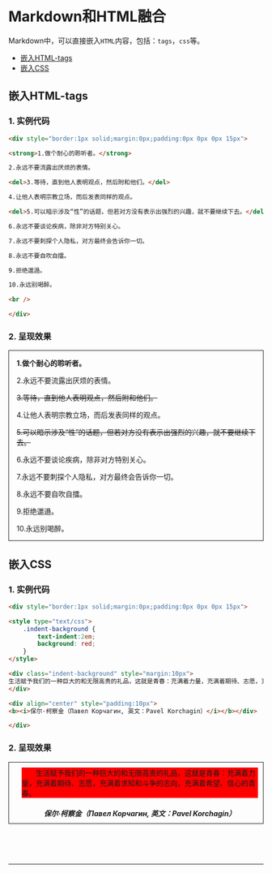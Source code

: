 # Markdown和HTML融合

Markdown中，可以直接嵌入`HTML`内容，包括：`tags`，`css`等。

- [嵌入HTML-tags](#嵌入html-tags)
- [嵌入CSS](#嵌入css)

## 嵌入HTML-tags

### 1. 实例代码

``` HTML
<div style="border:1px solid;margin:0px;padding:0px 0px 0px 15px">

<strong>1.做个耐心的聆听者。</strong>

2.永远不要流露出厌烦的表情。

<del>3.等待，直到他人表明观点，然后附和他们。</del>

4.让他人表明宗教立场，而后发表同样的观点。

<del>5.可以暗示涉及“性”的话题，但若对方没有表示出强烈的兴趣，就不要继续下去。</del>

6.永远不要谈论疾病，除非对方特别关心。

7.永远不要刺探个人隐私，对方最终会告诉你一切。

8.永远不要自吹自擂。

9.拒绝邋遢。

10.永远别喝醉。

<br />

</div>
```

### 2. 呈现效果

<div style="border:1px solid;margin:0px;padding:0px 0px 0px 15px">

<strong>1.做个耐心的聆听者。</strong>

2.永远不要流露出厌烦的表情。

<del>3.等待，直到他人表明观点，然后附和他们。</del>

4.让他人表明宗教立场，而后发表同样的观点。

<del>5.可以暗示涉及“性”的话题，但若对方没有表示出强烈的兴趣，就不要继续下去。</del>

6.永远不要谈论疾病，除非对方特别关心。

7.永远不要刺探个人隐私，对方最终会告诉你一切。

8.永远不要自吹自擂。

9.拒绝邋遢。

10.永远别喝醉。
<br />

</div>

## 嵌入CSS

### 1. 实例代码

``` HTML
<div style="border:1px solid;margin:0px;padding:0px 0px 0px 15px">

<style type="text/css">
    .indent-background {
        text-indent:2em;
        background: red;
    }
</style>

<div class="indent-background" style="margin:10px">
生活赋予我们的一种巨大的和无限高贵的礼品，这就是青春：充满着力量，充满着期待、志愿，充满着求知和斗争的志向，充满着希望、信心的青春。
</div>

<div align="center" style="padding:10px">
<b><i>保尔·柯察金（Павел Корчагин, 英文：Pavel Korchagin）</i></b></div>

</div>
```

### 2. 呈现效果

<div style="border:1px solid;margin:0px;padding:0px 0px 0px 15px">

<style type="text/css">
    .indent-background {
        text-indent:2em;
        background: red;
    }
</style>

<div class="indent-background" style="margin:10px">
生活赋予我们的一种巨大的和无限高贵的礼品，这就是青春：充满着力量，充满着期待、志愿，充满着求知和斗争的志向，充满着希望、信心的青春。
</div>

<div align="center" style="padding:10px">
<b><i>保尔·柯察金（Павел Корчагин, 英文：Pavel Korchagin）</i></b></div>

</div>

<br /><br /><br />

------
